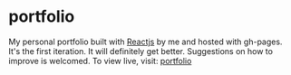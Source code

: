# portfolio

My personal portfolio built with [Reactjs](https://reactjs.org) by me and hosted with gh-pages. It's the first iteration. It will definitely get better. Suggestions on how to improve is welcomed.
To view live, visit: [portfolio](https://dikaeinstein.github.io/)
